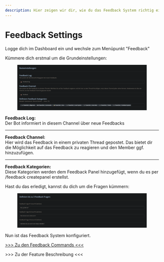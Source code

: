 ```yaml
---
description: Hier zeigen wir dir, wie du das Feedback System richtig einrichtest
---
```


# Feedback Settings

Logge dich im Dashboard ein und wechsle zum Menüpunkt "Feedback"

Kümmere dich erstmal um die Grundeinstellungen:

<figure><img src="../.gitbook/assets/image (2).png" alt=""><figcaption></figcaption></figure>

**Feedback Log:** \
Der Bot informiert in diesem Channel über neue Feedbacks

***

**Feedback Channel:** \
Hier wird das Feedback in einem privaten Thread gepostet. Das bietet dir die Möglichkeit auf das Feedback zu reagieren und den Member ggf. hinzuzufügen.

***

**Feedback Kategorien:**\
Diese Kategorien werden dem Feedback Panel hinzugefügt, wenn du es per /feedback createpanel erstellst.



Hast du das erledigt, kannst du dich um die Fragen kümmern:

<figure><img src="../.gitbook/assets/image (3).png" alt=""><figcaption></figcaption></figure>

Nun ist das Feedback System konfiguriert.&#x20;

[>>> Zu den Feedback Commands <<<](../commands/admin-commands/feedback.md)

\>>> Zu der Feature Beschreibung <<<
